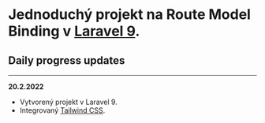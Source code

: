 # Jednoduchý projekt na Route Model Binding v [Laravel 9](https://laravel.com/docs/9.x/routing#route-model-binding).

## Daily progress updates

<hr />

**20.2.2022**
- Vytvorený projekt v Laravel 9.
- Integrovaný [Tailwind CSS](https://tailwindcss.com).
